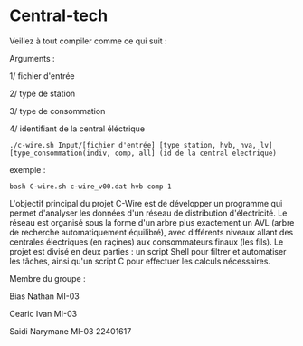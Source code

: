 # Central-tech

Veillez à tout compiler comme ce qui suit :

Arguments : 

1/ fichier d'entrée 

2/ type de station 

3/ type de consommation 

4/ identifiant de la central éléctrique

`./c-wire.sh Input/[fichier d'entrée] [type_station, hvb, hva, lv] [type_consommation(indiv, comp, all] (id de la central electrique) `

exemple : 

`bash C-wire.sh c-wire_v00.dat hvb comp 1`



L'objectif principal du projet C-Wire est de développer un programme qui permet d'analyser les 
données d'un réseau de distribution d'électricité. Le réseau est 
organisé sous la forme d'un arbre plus exactement un AVL (arbre de recherche automatiquement 
équilibré), avec différents niveaux allant des centrales électriques
(en raçines) aux consommateurs finaux (les fils).
Le projet est divisé en deux parties : un script Shell pour filtrer et automatiser les tâches, 
ainsi qu'un script C pour effectuer les calculs nécessaires.


Membre du groupe :

Bias Nathan    MI-03

Cearic Ivan    MI-03

Saidi Narymane MI-03 22401617

